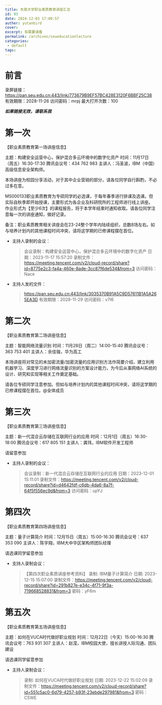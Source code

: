 ```yaml
---
title: 东南大学职业素质教育讲座汇总
id: 93
date: 2024-12-03 17:09:57
auther: yutanbird
cover: 
excerpt: 有需要请看
permalink: /archives/seueducationlecture
categories:
 - default
tags: 
---
```


# 前言

录屏链接：https://pan.seu.edu.cn:443/link/773679B9EF57BC428E3120F6BBF25C38
有效期限：2028-11-26
访问密码：mrpj
最大打开次数：100

***如果链接无效，请联系我***

# 第一次

【职业素质教育第一场讲座信息】

主题：构建安全运营中心，保护混合多云环境中的数字化资产
时间：11月17日（周五）16:30-17:30
腾讯会议号：434 762 983
主讲人：冯圣波，IBM（中国）高级信息安全架构师。

本场讲座为校园分享活动，对于其中企业营销的部分，请各位同学自行斟酌，不必过多在意。

MS000133职业素质教育为专硕同学的必选课，于每年春季进行排课及选课。但实际自秋季即开始授课，主要形式为各企业及科研院所的工程师进行线上讲座。
作业形式为【至少6次】的课程报告，将于本学年结束时通知收取。请各位同学注意每一次的讲座通知，做好记录。

备注：职业素质教育相关讲座会在23-24整个学年内陆续组织，总数8场左右。如与培养计划内的其他课程时间冲突，请将这学期的已修课程摆在首位。

- 主持人录制的会议：
	> 会议录制：构建安全运营中心，保护混合多云环境中的数字化资产
 	> 日期：2023-11-17 15:57:20
 	> 录制文件：https://meeting.tencent.com/v2/cloud-record/share?id=8775e2c3-fa4a-460e-8ade-3cc87f6de534&from=3
 	> 访问密码：Nace

- 主持人发的文件：
	> https://pan.seu.edu.cn:443/link/3035370B91A5C9D57611B1A5A265EA3D
	> 有效期限：2028-11-29
	> 访问密码：v7I6

# 第二次

【职业素质教育第二场讲座信息】

主题：智能网络流量识别
时间：11月28日（周二）14:00-15:40
腾讯会议号：363 753 401
主讲人：余佳锴，华为高工

本场讲座将对常见的未加密流量/加密流量的应用识别方法作简要介绍，建立利用机器学习、深度学习进行网络流量识别的方案设计能力，为今后从事网络AI系统的设计、研究和实现等相关工作奠定基础。

请各位专硕同学注意参加。但如与培养计划内的其他课程时间冲突，请将这学期的已修课程摆在首位。@全体成员

# 第三次

【职业素质教育第三场讲座信息】

主题：新一代混合云存储在互联网行业的应用
时间：12月1日（周五）16:30-18:00
腾讯会议号：617 805 151
主讲人：龚玮，IBM软件开发工程师

请留意参加

- 主持人录制的会议：
  	> 会议录制：新一代混合云存储在互联网行业的应用
	> 日期：2023-12-01 15:11:01
	> 录制文件：https://meeting.tencent.com/v2/cloud-record/share?id=d4642fdf-c6db-4da6-8a7f-64f5f556ec9d&from=3
	> 访问密码：upYJ

# 第四次

【职业素质教育第四场讲座信息】

主题：量子计算简介
时间：12月15日（周五）15:00-16:30
腾讯会议号：637 353 090
主讲人：陈宇翔，IBM大中华区架构师团队经理

请选课同学留意参加

- 支持人录制会议：
	> 【第四次职业素质讲座参考资料】
	> 录制: IBM量子计算简介
	> 日期: 2023-12-15 15:07:00
	> 录制文件：https://meeting.tencent.com/v2/cloud-record/share?id=291b827e-e34c-4f71-9f3a-719668528831&from=3
	> 密码：yF6m

# 第五次

【职业素质教育第五场讲座信息】

主题：如何在VUCA时代做好职业规划
时间：12月22日（今天）15:00-16:30
腾讯会议号：763 931 307
主讲人：赵滢，IBM校园大使，擅长讲授人际沟通、团队建设

请选课同学留意参加

- 主持人录制会议：
	> 录制: 如何在VUCA时代做好职业规划
	> 日期: 2023-12-22 15:02:09
	> 录制文件：https://meeting.tencent.com/v2/cloud-record/share?id=551c5ac0-6d79-4257-b93f-23ebde297981&from=3
	> 密码：C5WE
